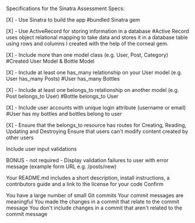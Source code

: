 Specifications for the Sinatra Assessment
Specs:

 [X] - Use Sinatra to build the app #bundled Sinatra gem

 [X] - Use ActiveRecord for storing information in a   database #Active Record uses object relational mapping to take data and stores it in a database table using rows and columns I created with the help of the corneal gem.

 [X] - Include more than one model class (e.g. User, Post, Category) #Created User Model & Bottle Model

 [X] - Include at least one has_many relationship on your User model (e.g. User has_many Posts) #User has_many Bottles
 
 [X] - Include at least one belongs_to relationship on another model (e.g. Post belongs_to User) #Bottle belongs_to User
 
 [X] - Include user accounts with unique login attribute (username or email) #User has my bottles and bottles belong to user

 [X] - Ensure that the belongs_to resource has routes for Creating, Reading, Updating and Destroying
 Ensure that users can't modify content created by other users 

 Include user input validations

 BONUS - not required - Display validation failures to user with error message (example form URL e.g. /posts/new)
 
 Your README.md includes a short description, install instructions, a contributors guide and a link to the license for your code
Confirm

 You have a large number of small Git commits
 Your commit messages are meaningful
 You made the changes in a commit that relate to the commit message
 You don't include changes in a commit that aren't related to the commit message